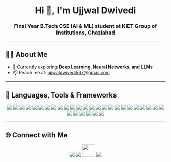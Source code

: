 <h1 align="center">Hi 👋, I'm Ujjwal Dwivedi</h1>  
<h3 align="center">Final Year B.Tech CSE (AI & ML) student at KIET Group of Institutions, Ghaziabad</h3> 

---

## 👩‍💻 About Me  
- 🌱 Currently exploring **Deep Learning, Neural Networks, and LLMs**  
- 📫 Reach me at: [ujjwaldwivedi567@gmail.com](mailto:ujjwaldwivedi567@gmail.com)  

---

## 🚀 Languages, Tools & Frameworks  

<p align="center">
  <!-- Common stack -->
  <a href="https://www.arduino.cc/" target="_blank"><img src="https://skillicons.dev/icons?i=arduino" /></a>
  <a href="https://aws.amazon.com/" target="_blank"><img src="https://skillicons.dev/icons?i=aws" /></a>
  <a href="https://en.cppreference.com/w/c" target="_blank"><img src="https://skillicons.dev/icons?i=c" /></a>
  <a href="https://isocpp.org/" target="_blank"><img src="https://skillicons.dev/icons?i=cpp" /></a>
  <a href="https://developer.mozilla.org/docs/Web/CSS" target="_blank"><img src="https://skillicons.dev/icons?i=css" /></a>
  <a href="https://www.docker.com/" target="_blank"><img src="https://skillicons.dev/icons?i=docker" /></a>
  <a href="https://expressjs.com/" target="_blank"><img src="https://skillicons.dev/icons?i=express" /></a>
  <a href="https://www.figma.com/" target="_blank"><img src="https://skillicons.dev/icons?i=figma" /></a>
  <a href="https://flask.palletsprojects.com/" target="_blank"><img src="https://skillicons.dev/icons?i=flask" /></a>
  <a href="https://git-scm.com/" target="_blank"><img src="https://skillicons.dev/icons?i=git" /></a>
  <a href="https://www.heroku.com/" target="_blank"><img src="https://skillicons.dev/icons?i=heroku" /></a>
  <a href="https://developer.mozilla.org/docs/Web/HTML" target="_blank"><img src="https://skillicons.dev/icons?i=html" /></a>
  <a href="https://www.java.com/" target="_blank"><img src="https://skillicons.dev/icons?i=java" /></a>
  <a href="https://developer.mozilla.org/docs/Web/JavaScript" target="_blank"><img src="https://skillicons.dev/icons?i=js" /></a>
  <a href="https://www.linux.org/" target="_blank"><img src="https://skillicons.dev/icons?i=linux" /></a>
  <a href="https://in.mathworks.com/products/matlab.html" target="_blank"><img src="https://skillicons.dev/icons?i=matlab" /></a>
  <a href="https://www.mongodb.com/" target="_blank"><img src="https://skillicons.dev/icons?i=mongodb" /></a>
  <a href="https://www.mysql.com/" target="_blank"><img src="https://skillicons.dev/icons?i=mysql" /></a>
  <a href="https://nodejs.org/" target="_blank"><img src="https://skillicons.dev/icons?i=nodejs" /></a>
  <a href="https://opencv.org/" target="_blank"><img src="https://skillicons.dev/icons?i=opencv" /></a>
  <a href="https://www.postgresql.org/" target="_blank"><img src="https://skillicons.dev/icons?i=postgres" /></a>
  <a href="https://www.python.org/" target="_blank"><img src="https://skillicons.dev/icons?i=python" /></a>
  <a href="https://pytorch.org/" target="_blank"><img src="https://skillicons.dev/icons?i=pytorch" /></a>
  <a href="https://reactjs.org/" target="_blank"><img src="https://skillicons.dev/icons?i=react" /></a>
  <a href="https://scikit-learn.org/" target="_blank"><img src="https://skillicons.dev/icons?i=sklearn" /></a>
  <a href="https://tailwindcss.com/" target="_blank"><img src="https://skillicons.dev/icons?i=tailwind" /></a>
  <a href="https://www.tensorflow.org/" target="_blank"><img src="https://skillicons.dev/icons?i=tensorflow" /></a>
  <a href="https://www.anaconda.com/" target="_blank"><img src="https://skillicons.dev/icons?i=anaconda" /></a>
  <a href="https://dotnet.microsoft.com/" target="_blank"><img src="https://skillicons.dev/icons?i=dotnet" /></a>
  <a href="https://kubernetes.io/" target="_blank"><img src="https://skillicons.dev/icons?i=kubernetes" /></a>
  <a href="https://getbootstrap.com/" target="_blank"><img src="https://skillicons.dev/icons?i=bootstrap" /></a>
</p>  

---

## 🌐 Connect with Me  

<p align="center">
  <a href="mailto:ujjwaldwivedi567@gmail.com" target="_blank"><img src="https://skillicons.dev/icons?i=gmail" /></a>
  <a href="https://linkedin.com/in/ujjwaldwivedi45" target="_blank"><img src="https://skillicons.dev/icons?i=linkedin" /></a>
  <a href="https://leetcode.com/u/Ujjwaldw/" target="_blank"><img src="https://img.icons8.com/external-tal-revivo-color-tal-revivo/48/null/external-level-up-your-coding-skills-and-quickly-land-a-job-logo-color-tal-revivo.png" width="40" height="40"/></a>
  <a href="https://github.com/ujjwal4518" target="_blank"><img src="https://skillicons.dev/icons?i=github" /></a>
</p>  
